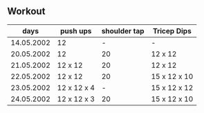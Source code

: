 ## Workout

| days       |  push ups  | shoulder tap | Tricep Dips  |
|------------|------------|--------------|--------------|
| 14.05.2002 | 12         | -            | -            |
| 20.05.2002 | 12         | 20           | 12 x 12      |
| 21.05.2002 | 12 x 12    | 20           | 12 x 12      |
| 22.05.2002 | 12 x 12    | 20           | 15 x 12 x 10 |
| 23.05.2002 | 12 x 12 x 4| -            | 15 x 12 x 12 |
| 24.05.2002 | 12 x 12 x 3| 20           | 15 x 12 x 10 |
